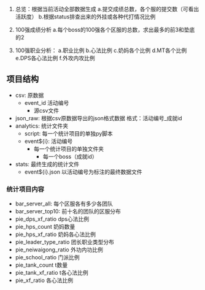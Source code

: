 1. 总览：根据当前活动全部数据生成
a.提交成绩总数，各个服的提交数（可看出活跃度）
b.根据status排查出来的外挂或各种代打情况比例

2. 100强成绩分析
a.每个boss的100强各个区服的总数，求出最多的前3和垫底的2

3. 100强职业分析：
a.职业比例
b.心法比例
c.奶妈各个比例
d.MT各个比例
e.DPS各心法比例
f.外攻内攻比例

## 项目结构
- csv: 原数据
    - event_id 活动编号
        - 源csv文件
- json_raw: 根据csv原数据导出的json格式数据 格式：活动编号_成就id
- analytics: 统计文件夹
    - script: 每一个统计项目的单独py脚本
    - event${i}: 活动编号
        - 每一个统计项目的单独文件夹
            - 每一个boss（成就id）
- stats: 最终生成的统计文件
    - event${i}.json 以活动编号为标注的最终数据文件

### 统计项目内容
- bar_server_all: 每个区服各有多少各团队
- bar_server_top10: 前十名的团队的区服分布
- pie_dps_xf_ratio dps心法比例
- pie_hps_count 奶妈数量
- pie_hps_xf_ratio 奶妈各心法比例
- pie_leader_type_ratio 团长职业类型分布
- pie_neiwaigong_ratio 外功内功比例
- pie_school_ratio 门派比例
- pie_tank_count t数量
- pie_tank_xf_ratio t各心法比例
- pie_xf_ratio 各心法比例

